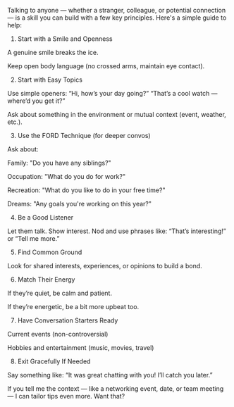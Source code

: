 Talking to anyone — whether a stranger, colleague, or potential connection — is a skill you can build with a few key principles. Here's a simple guide to help:

1. Start with a Smile and Openness

A genuine smile breaks the ice.

Keep open body language (no crossed arms, maintain eye contact).


2. Start with Easy Topics

Use simple openers:
“Hi, how’s your day going?”
“That’s a cool watch — where’d you get it?”

Ask about something in the environment or mutual context (event, weather, etc.).


3. Use the FORD Technique (for deeper convos)

Ask about:

Family: "Do you have any siblings?"

Occupation: "What do you do for work?"

Recreation: "What do you like to do in your free time?"

Dreams: "Any goals you're working on this year?"


4. Be a Good Listener

Let them talk. Show interest. Nod and use phrases like: “That’s interesting!” or “Tell me more.”


5. Find Common Ground

Look for shared interests, experiences, or opinions to build a bond.


6. Match Their Energy

If they’re quiet, be calm and patient.

If they’re energetic, be a bit more upbeat too.


7. Have Conversation Starters Ready

Current events (non-controversial)

Hobbies and entertainment (music, movies, travel)


8. Exit Gracefully If Needed

Say something like: “It was great chatting with you! I’ll catch you later.”


If you tell me the context — like a networking event, date, or team meeting — I can tailor tips even more. Want that?

